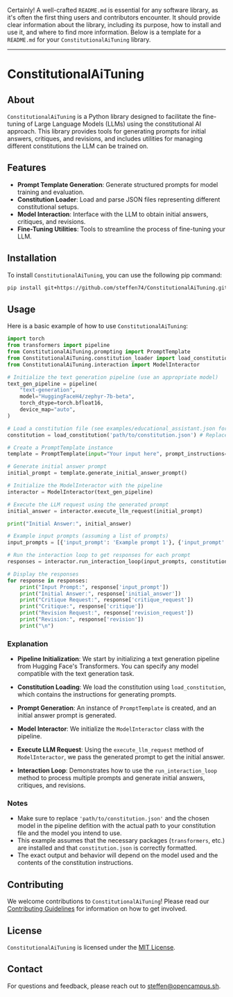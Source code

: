 Certainly! A well-crafted `README.md` is essential for any software library, as it's often the first thing users and contributors encounter. It should provide clear information about the library, including its purpose, how to install and use it, and where to find more information. Below is a template for a `README.md` for your `ConstitutionalAiTuning` library.

---

# ConstitutionalAiTuning

## About

`ConstitutionalAiTuning` is a Python library designed to facilitate the fine-tuning of Large Language Models (LLMs) using the constitutional AI approach. This library provides tools for generating prompts for initial answers, critiques, and revisions, and includes utilities for managing different constitutions the LLM can be trained on.

## Features

- **Prompt Template Generation**: Generate structured prompts for model training and evaluation.
- **Constitution Loader**: Load and parse JSON files representing different constitutional setups.
- **Model Interaction**: Interface with the LLM to obtain initial answers, critiques, and revisions.
- **Fine-Tuning Utilities**: Tools to streamline the process of fine-tuning your LLM.

## Installation

To install `ConstitutionalAiTuning`, you can use the following pip command:

```bash
pip install git+https://github.com/steffen74/ConstitutionalAiTuning.git

```

## Usage

Here is a basic example of how to use `ConstitutionalAiTuning`:

```python
import torch
from transformers import pipeline
from ConstitutionalAiTuning.prompting import PromptTemplate
from ConstitutionalAiTuning.constitution_loader import load_constitution
from ConstitutionalAiTuning.interaction import ModelInteractor

# Initialize the text generation pipeline (use an appropriate model)
text_gen_pipeline = pipeline(
    "text-generation",
    model="HuggingFaceH4/zephyr-7b-beta",
    torch_dtype=torch.bfloat16,
    device_map="auto",
)

# Load a constitution file (see examples/educational_assistant.json for an example)
constitution = load_constitution('path/to/constitution.json') # Replace with the actual path to your constitution file

# Create a PromptTemplate instance
template = PromptTemplate(input="Your input here", prompt_instructions=constitution)

# Generate initial answer prompt
initial_prompt = template.generate_initial_answer_prompt()

# Initialize the ModelInteractor with the pipeline
interactor = ModelInteractor(text_gen_pipeline)

# Execute the LLM request using the generated prompt
initial_answer = interactor.execute_llm_request(initial_prompt)

print("Initial Answer:", initial_answer)

# Example input prompts (assuming a list of prompts)
input_prompts = [{'input_prompt': 'Example prompt 1'}, {'input_prompt': 'Example prompt 2'}]

# Run the interaction loop to get responses for each prompt
responses = interactor.run_interaction_loop(input_prompts, constitution)

# Display the responses
for response in responses:
    print("Input Prompt:", response['input_prompt'])
    print("Initial Answer:", response['initial_answer'])
    print("Critique Request:", response['critique_request'])
    print("Critique:", response['critique'])
    print("Revision Request:", response['revision_request'])
    print("Revision:", response['revision'])
    print("\n")
```

### Explanation

- **Pipeline Initialization**: We start by initializing a text generation pipeline from Hugging Face's Transformers. You can specify any model compatible with the text generation task.

- **Constitution Loading**: We load the constitution using `load_constitution`, which contains the instructions for generating prompts.

- **Prompt Generation**: An instance of `PromptTemplate` is created, and an initial answer prompt is generated.

- **Model Interactor**: We initialize the `ModelInteractor` class with the pipeline.

- **Execute LLM Request**: Using the `execute_llm_request` method of `ModelInteractor`, we pass the generated prompt to get the initial answer.

- **Interaction Loop**: Demonstrates how to use the `run_interaction_loop` method to process multiple prompts and generate initial answers, critiques, and revisions.

### Notes

- Make sure to replace `'path/to/constitution.json'` and the chosen model in the pipeline defition with the actual path to your constitution file and the model you intend to use.
- This example assumes that the necessary packages (`transformers`, etc.) are installed and that `constitution.json` is correctly formatted.
- The exact output and behavior will depend on the model used and the contents of the constitution instructions.

## Contributing

We welcome contributions to `ConstitutionalAiTuning`! Please read our [Contributing Guidelines](CONTRIBUTING.md) for information on how to get involved.

## License

`ConstitutionalAiTuning` is licensed under the [MIT License](LICENSE).

## Contact

For questions and feedback, please reach out to [steffen@opencampus.sh](mailto:steffen@opencampus.sh).
